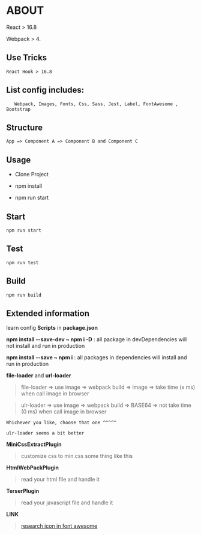 # ABOUT

React > 16.8

Webpack > 4.

## Use Tricks

    React Hook > 16.8

## List config includes:

       Webpack, Images, Fonts, Css, Sass, Jest, Label, FontAwesome , Bootstrap

## Structure

    App => Component A => Component B and Component C

## Usage

- Clone Project

- npm install

- npm run start

## Start

    npm run start

## Test

    npm run test

## Build

    npm run build

## Extended information

learn config **Scripts** in **package.json**

**npm install --save-dev ~ npm i -D** : all package in devDependencies will not install and run in production

**npm install --save ~ npm i** : all packages in dependencies will install and run in production

**file-loader** and **url-loader**

> file-loader => use image => webpack build => image => take time (x ms) when call image in browser

> ulr-loader => use image => webpack build => BASE64 => not take time (0 ms) when call image in browser

    Whichever you like, choose that one ^^^^^

    ulr-loader seems a bit better

**MiniCssExtractPlugin**

> customize css to min.css some thing like this

**HtmlWebPackPlugin**

> read your html file and handle it

**TerserPlugin**

> read your javascript file and handle it

**LINK**

> [research icon in font awesome](https://fontawesome.com/icons?d=gallery&m=free)

